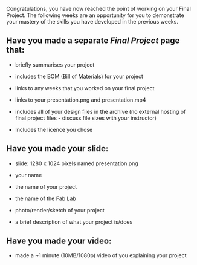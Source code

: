 Congratulations, you have now reached the point of working on your Final Project. The following weeks are an opportunity for you to demonstrate your mastery of the skills you have developed in the previous weeks.

## Have you made a separate *Final Project* page that:
* briefly summarises your project

* includes the BOM (Bill of Materials) for your project

* links to any weeks that you worked on your final project

* links to your presentation.png and presentation.mp4

* includes all of your design files in the archive (no external hosting of final project files - discuss file sizes with your instructor)

* Includes the licence you chose

## Have you made your slide: 
* slide: 1280 x 1024 pixels named presentation.png

* your name

* the name of your project

* the name of the Fab Lab

* photo/render/sketch of your project

* a brief description of what your project is/does

## Have you made your video:
* made a ~1 minute (10MB/1080p) video of you explaining your project
